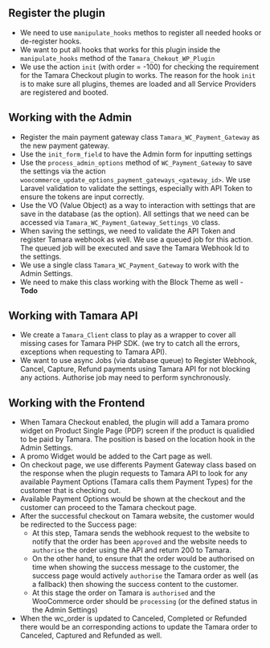 ## Register the plugin
- We need to use `manipulate_hooks` methos to register all needed hooks or de-register hooks.
- We want to put all hooks that works for this plugin inside the `manipulate_hooks` method of the `Tamara_Chekout_WP_Plugin`
- We use the action `init` (with order = -100) for checking the requirement for the Tamara Checkout plugin to works. The reason for the hook `init` is to make sure all plugins, themes are loaded and all Service Providers are registered and booted.

## Working with the Admin
- Register the main payment gateway class `Tamara_WC_Payment_Gateway` as the new payment gateway.
- Use the `init_form_field` to have the Admin form for inputting settings
- Use the `process_admin_options` method of `WC_Payment_Gateway` to save the settings via the action `woocommerce_update_options_payment_gateways_<gateway_id>`. We use Laravel validation to validate the settings, especially with API Token to ensure the tokens are input correctly.
- Use the VO (Value Object) as a way to interaction with settings that are save in the database (as the option). All settings that we need can be accessed via `Tamara_WC_Payment_Gateway_Settings_VO` class.
- When saving the settings, we need to validate the API Token and register Tamara webhook as well. We use a queued job for this action. The queued job will be executed and save the Tamara Webhook Id to the settings.
- We use a single class `Tamara_WC_Payment_Gateway` to work with the Admin Settings.
- We need to make this class working with the Block Theme as well - **Todo**

## Working with Tamara API
- We create a `Tamara_Client` class to play as a wrapper to cover all missing cases for Tamara PHP SDK. (we try to catch all the errors, exceptions when requesting to Tamara API).
- We want to use async Jobs (via database queue) to Register Webhook, Cancel, Capture, Refund payments using Tamara API for not blocking any actions. Authorise job may need to perform synchronously.

## Working with the Frontend
- When Tamara Checkout enabled, the plugin will add a Tamara promo widget on Product Single Page (PDP) screen if the product is qualidied to be paid by Tamara. The position is based on the location hook in the Admin Settings.
- A promo Widget would be added to the Cart page as well.
- On checkout page, we use differents Payment Gateway class based on the response when the plugin requests to Tamara API to look for any available Payment Options (Tamara calls them Payment Types) for the customer that is checking out.
- Available Payment Options would be shown at the checkout and the customer can proceed to the Tamara checkout page.
- After the successful checkout on Tamara website, the customer would be redirected to the Success page:
  - At this step, Tamara sends the webhook request to the website to notify that the order has been `approved` and the website needs to `authorise` the order using the API and return 200 to Tamara.
  - On the other hand, to ensure that the order would be authorised on time when showing the success message to the customer, the success page would actively `authorise` the Tamara order as well (as a fallback) then showing the success content to the customer.
  - At this stage the order on Tamara is `authorised` and the WooCommerce order should be `processing` (or the defined status in the Admin Settings)
- When the wc_order is updated to Canceled, Completed or Refunded there would be an corresponding actions to update the Tamara order to Canceled, Captured and Refunded as well.


